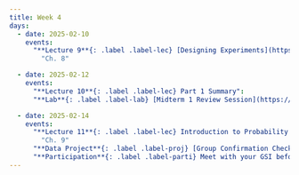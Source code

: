 ```yaml
---
title: Week 4
days:
  - date: 2025-02-10
    events:
      "**Lecture 9**{: .label .label-lec} [Designing Experiments](https://ph142-ucb.github.io/sp25/src/lec/l09-study-design_sp25.pdf)":
        "Ch. 8"

  - date: 2025-02-12
    events:
      "**Lecture 10**{: .label .label-lec} Part 1 Summary":
      "**Lab**{: .label .label-lab} [Midterm 1 Review Session](https://docs.google.com/presentation/d/1VlnwbftxTqG5N-nE9Byi-ejrnGjNdPUtx-rxugQhvfs/edit#slide=id.p)":

  - date: 2025-02-14
    events:
      "**Lecture 11**{: .label .label-lec} Introduction to Probability ": 
        "Ch. 9"
      "**Data Project**{: .label .label-proj} [Group Confirmation Checklist](https://ph142-ucb.github.io/sp25/data-proj/), [on Gradescope](https://www.gradescope.com/courses/931464/assignments/5717534) (Due 11:59 PM PST)":
      "**Participation**{: .label .label-parti} Meet with your GSI before submitting Data Project pt.I ":
---
```

